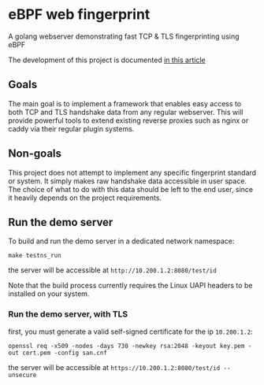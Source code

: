 # eBPF web fingerprint

A golang webserver demonstrating fast TCP & TLS fingerprinting using eBPF

The development of this project is documented [in this article](https://halb.it/posts/ebpf-fingerprinting-1/)

## Goals

The main goal is to 
implement a framework that enables easy access to both TCP 
and TLS handshake data from any regular webserver.
This will provide powerful tools to extend existing reverse proxies
such as nginx or caddy via their regular plugin systems.

## Non-goals

This project does not attempt to implement any specific fingerprint
standard or system.
It simply makes raw handshake data accessible in user space.
The choice of what to do with this data should be left to the end user,
since it heavily depends on the project requirements.

## Run the demo server

To build and run the demo server in a dedicated network namespace:
```
make testns_run
```

the server will be accessible at 
`http://10.200.1.2:8080/test/id`

Note that the build process currently requires the Linux UAPI headers to be 
installed on your system.

### Run the demo server, with TLS

first, you must generate a valid self-signed certificate for the ip `10.200.1.2`:

```
openssl req -x509 -nodes -days 730 -newkey rsa:2048 -keyout key.pem -out cert.pem -config san.cnf
```

the server will be accessible at 
`https://10.200.1.2:8080/test/id --unsecure`
